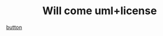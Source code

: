 <h1 align='center'>Will come uml+license</h1>
<a href='https://mrflusha.github.io/doka2d.github.io/'>button</a>

